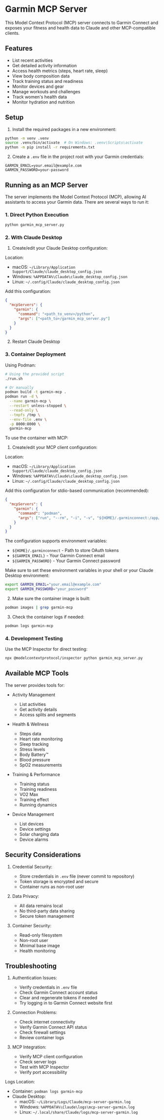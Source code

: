 # Garmin MCP Server

This Model Context Protocol (MCP) server connects to Garmin Connect and exposes your fitness and health data to Claude and other MCP-compatible clients.

## Features

- List recent activities
- Get detailed activity information
- Access health metrics (steps, heart rate, sleep)
- View body composition data
- Track training status and readiness
- Monitor devices and gear
- Manage workouts and challenges
- Track women's health data
- Monitor hydration and nutrition

## Setup

1. Install the required packages in a new environment:

```bash
python -m venv .venv
source .venv/bin/activate  # On Windows: .venv\Scripts\activate
python -m pip install -r requirements.txt
```

2. Create a `.env` file in the project root with your Garmin credentials:

```
GARMIN_EMAIL=your.email@example.com
GARMIN_PASSWORD=your-password
```

## Running as an MCP Server

The server implements the Model Context Protocol (MCP), allowing AI assistants to access your Garmin data. There are several ways to run it:

### 1. Direct Python Execution

```bash
python garmin_mcp_server.py
```

### 2. With Claude Desktop

1. Create/edit your Claude Desktop configuration:

Location:
- macOS: `~/Library/Application Support/Claude/claude_desktop_config.json`
- Windows: `%APPDATA%\Claude\claude_desktop_config.json`
- Linux: `~/.config/Claude/claude_desktop_config.json`

Add this configuration:

```json
{
  "mcpServers": {
    "garmin": {
      "command": "<path_to_venv>/python",
      "args": ["<path_to>/garmin_mcp_server.py"]
    }
  }
}
```

2. Restart Claude Desktop

### 3. Container Deployment

Using Podman:

```bash
# Using the provided script
./run.sh

# Or manually
podman build -t garmin-mcp .
podman run -d \
  --name garmin-mcp \
  --restart unless-stopped \
  --read-only \
  --tmpfs /tmp \
  --env-file .env \
  -p 8000:8000 \
  garmin-mcp
```

To use the container with MCP:

1. Create/edit your MCP client configuration:

Location:
- macOS: `~/Library/Application Support/Claude/claude_desktop_config.json`
- Windows: `%APPDATA%\Claude\claude_desktop_config.json`
- Linux: `~/.config/Claude/claude_desktop_config.json`

Add this configuration for stdio-based communication (recommended):

```json
{
  "mcpServers": {
    "garmin": {
      "command": "podman",
      "args": ["run", "--rm", "-i", "-v", "${HOME}/.garminconnect:/app/.garminconnect:Z", "-e", "MCP_MODE=1", "-e", "GARMIN_EMAIL=${GARMIN_EMAIL}", "-e", "GARMIN_PASSWORD=${GARMIN_PASSWORD}", "garmin-mcp"]
    }
  }
}
```

The configuration supports environment variables:
- `${HOME}/.garminconnect` - Path to store OAuth tokens
- `${GARMIN_EMAIL}` - Your Garmin Connect email
- `${GARMIN_PASSWORD}` - Your Garmin Connect password

Make sure to set these environment variables in your shell or your Claude Desktop environment:
```bash
export GARMIN_EMAIL="your.email@example.com"
export GARMIN_PASSWORD="your_password"
```

2. Make sure the container image is built:
```bash
podman images | grep garmin-mcp
```

3. Check the container logs if needed:
```bash
podman logs garmin-mcp
```

### 4. Development Testing

Use the MCP Inspector for direct testing:

```bash
npx @modelcontextprotocol/inspector python garmin_mcp_server.py
```

## Available MCP Tools

The server provides tools for:

- Activity Management
  - List activities
  - Get activity details
  - Access splits and segments
  
- Health & Wellness
  - Steps data
  - Heart rate monitoring
  - Sleep tracking
  - Stress levels
  - Body Battery™
  - Blood pressure
  - SpO2 measurements
  
- Training & Performance
  - Training status
  - Training readiness
  - VO2 Max
  - Training effect
  - Running dynamics
  
- Device Management
  - List devices
  - Device settings
  - Solar charging data
  - Device alarms

## Security Considerations

1. Credential Security:
   - Store credentials in `.env` file (never commit to repository)
   - Token storage is encrypted and secure
   - Container runs as non-root user

2. Data Privacy:
   - All data remains local
   - No third-party data sharing
   - Secure token management

3. Container Security:
   - Read-only filesystem
   - Non-root user
   - Minimal base image
   - Health monitoring

## Troubleshooting

1. Authentication Issues:
   - Verify credentials in `.env` file
   - Check Garmin Connect account status
   - Clear and regenerate tokens if needed
   - Try logging in to Garmin Connect website first

2. Connection Problems:
   - Check internet connectivity
   - Verify Garmin Connect API status
   - Check firewall settings
   - Review container logs

3. MCP Integration:
   - Verify MCP client configuration
   - Check server logs
   - Test with MCP Inspector
   - Verify port accessibility

Logs Location:
- Container: `podman logs garmin-mcp`
- Claude Desktop:
  - macOS: `~/Library/Logs/Claude/mcp-server-garmin.log`
  - Windows: `%APPDATA%\Claude\logs\mcp-server-garmin.log`
  - Linux: `~/.local/share/Claude/logs/mcp-server-garmin.log`